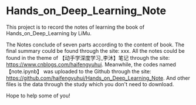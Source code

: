 # Hands_on_Deep_Learning_Note
This project is to record the notes of learning the book of Hands_on_Deep_Learning by LiMu. 

The Notes conclude of seven parts according to the content of book. 
The final summary could be found through the site: xxx.
All the notes could be found in the theme of 【动手学深度学习_李沐】笔记 through the site: https://www.cnblogs.com/haifengyuhui.
Meanwhile, the codes named 【note.ipynb】 was uploaded to the Github through the site: https://github.com/haifengyuhui/Hands_on_Deep_Learning_Note.
And other files is the data through the study which you don't need to download.

Hope to help some of you!
